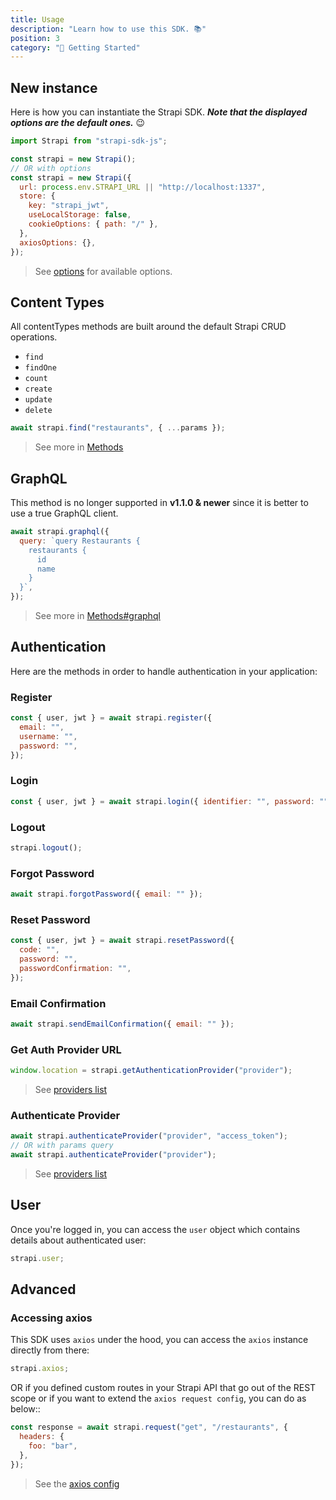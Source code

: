 ```yaml
---
title: Usage
description: "Learn how to use this SDK. 📚"
position: 3
category: "🚀 Getting Started"
---
```


## New instance

Here is how you can instantiate the Strapi SDK. **_Note that the displayed options are the default ones._** 😉

```js
import Strapi from "strapi-sdk-js";

const strapi = new Strapi();
// OR with options
const strapi = new Strapi({
  url: process.env.STRAPI_URL || "http://localhost:1337",
  store: {
    key: "strapi_jwt",
    useLocalStorage: false,
    cookieOptions: { path: "/" },
  },
  axiosOptions: {},
});
```

> See [options](/api/options) for available options.

## Content Types

All contentTypes methods are built around the default Strapi CRUD operations.

- `find`
- `findOne`
- `count`
- `create`
- `update`
- `delete`

```js
await strapi.find("restaurants", { ...params });
```

> See more in [Methods](/api/methods)

## GraphQL

<alert type="info">

This method is no longer supported in **v1.1.0 & newer** since it is better to use a true GraphQL client.

</alert>

```js
await strapi.graphql({
  query: `query Restaurants {
    restaurants {
      id
      name
    }
  }`,
});
```

> See more in [Methods#graphql](/api/methods#graphqlquery)

## Authentication

Here are the methods in order to handle authentication in your application:

### Register

```js
const { user, jwt } = await strapi.register({
  email: "",
  username: "",
  password: "",
});
```

### Login

```js
const { user, jwt } = await strapi.login({ identifier: "", password: "" });
```

### Logout

```js
strapi.logout();
```

### Forgot Password

```js
await strapi.forgotPassword({ email: "" });
```

### Reset Password

```js
const { user, jwt } = await strapi.resetPassword({
  code: "",
  password: "",
  passwordConfirmation: "",
});
```

### Email Confirmation

```js
await strapi.sendEmailConfirmation({ email: "" });
```

### Get Auth Provider URL

```js
window.location = strapi.getAuthenticationProvider("provider");
```

> See [providers list](https://strapi.io/documentation/developer-docs/latest/development/plugins/users-permissions.html#providers)

### Authenticate Provider

```js
await strapi.authenticateProvider("provider", "access_token");
// OR with params query
await strapi.authenticateProvider("provider");
```

> See [providers list](https://strapi.io/documentation/developer-docs/latest/development/plugins/users-permissions.html#providers)

## User

Once you're logged in, you can access the `user` object which contains details about authenticated user:

```js
strapi.user;
```

## Advanced

### Accessing axios

This SDK uses `axios` under the hood, you can access the `axios` instance directly from there:

```js
strapi.axios;
```

OR if you defined custom routes in your Strapi API that go out of the REST scope or if you want to extend the `axios request config`, you can do as below::

```js
const response = await strapi.request("get", "/restaurants", {
  headers: {
    foo: "bar",
  },
});
```

> See the [axios config](https://github.com/axios/axios#request-config)
